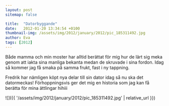 ```yaml
---
layout: post
sitemap: false

title:  "Datorbyggande"
date:   2012-01-20 13:34:54 +0100
thumbnail-img: /assets/img/2012/january/2012/pic_185311492.jpg
author: Eva
tags: [2012]
---
```


Både mamma och min moster har alltid berättat för mig hur de lärt sig meka genom att iakta sina manliga bekanta medan de skruvade i sina fordon. Idag så kommer jag få smaka på samma frukt, fast i ny tappning. 

Fredrik har nämligen köpt nya delar till sin dator idag så nu ska det datormeckas! Förhoppningsvis ger det mig en historia som jag kan få berätta för mina ättlingar hihiii

![]({{ '/assets/img/2012/january/2012/pic_185311492.jpg'  | relative_url }})

